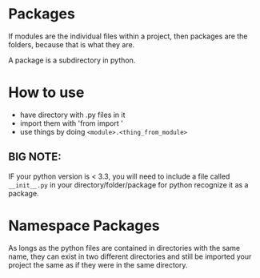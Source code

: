 # Packages

If modules are the individual files within a project, 
then packages are the folders, because that is what they are.

A package is a subdirectory in python.

# How to use

- have directory with .py files in it
- import them with 'from <package> import <module>'
- use things by doing `<module>.<thing_from_module>`


## BIG NOTE:

IF your python version is < 3.3, you will need to include a file called `__init__.py` 
in your directory/folder/package for python recognize it as a package.


# Namespace Packages

As longs as the python files are contained in directories with the same name, they
can exist in two different directories and still be imported your project the same
as if they were in the same directory.


